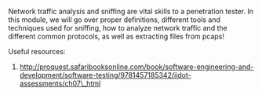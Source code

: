



Network traffic analysis and sniffing are vital skills to a penetration tester. In this module, we will go over proper definitions, different tools and techniques used for sniffing, how to analyze network traffic and the different common protocols, as well as extracting files from pcaps!

Useful resources:

1. http://proquest.safaribooksonline.com/book/software-engineering-and-development/software-testing/9781457185342/iidot-assessments/ch07\_html





